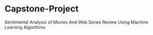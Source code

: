 # Capstone-Project
Sentimental Analysis of Movies And Web Series Review Using  Machine Learning Algorithms
